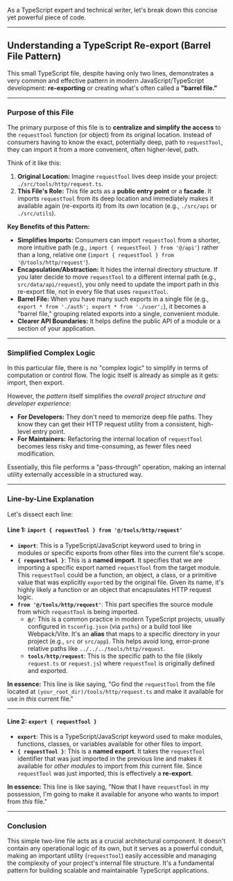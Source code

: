As a TypeScript expert and technical writer, let's break down this concise yet powerful piece of code.

---

## Understanding a TypeScript Re-export (Barrel File Pattern)

This small TypeScript file, despite having only two lines, demonstrates a very common and effective pattern in modern JavaScript/TypeScript development: **re-exporting** or creating what's often called a **"barrel file."**

---

### Purpose of this File

The primary purpose of this file is to **centralize and simplify the access** to the `requestTool` function (or object) from its original location. Instead of consumers having to know the exact, potentially deep, path to `requestTool`, they can import it from a more convenient, often higher-level, path.

Think of it like this:

1.  **Original Location:** Imagine `requestTool` lives deep inside your project: `./src/tools/http/request.ts`.
2.  **This File's Role:** This file acts as a **public entry point** or a **facade**. It imports `requestTool` from its deep location and immediately makes it available again (re-exports it) from its *own* location (e.g., `./src/api` or `./src/utils`).

**Key Benefits of this Pattern:**

*   **Simplifies Imports:** Consumers can import `requestTool` from a shorter, more intuitive path (e.g., `import { requestTool } from '@/api'`) rather than a long, relative one (`import { requestTool } from '@/tools/http/request'`).
*   **Encapsulation/Abstraction:** It hides the internal directory structure. If you later decide to move `requestTool` to a different internal path (e.g., `src/data/api/request`), you only need to update the import path in *this* re-export file, not in every file that uses `requestTool`.
*   **Barrel File:** When you have many such exports in a single file (e.g., `export * from './auth'; export * from './user';`), it becomes a "barrel file," grouping related exports into a single, convenient module.
*   **Clearer API Boundaries:** It helps define the public API of a module or a section of your application.

---

### Simplified Complex Logic

In this particular file, there is no "complex logic" to simplify in terms of computation or control flow. The logic itself is already as simple as it gets: import, then export.

However, the *pattern* itself simplifies the *overall project structure and developer experience*:

*   **For Developers:** They don't need to memorize deep file paths. They know they can get their HTTP request utility from a consistent, high-level entry point.
*   **For Maintainers:** Refactoring the internal location of `requestTool` becomes less risky and time-consuming, as fewer files need modification.

Essentially, this file performs a "pass-through" operation, making an internal utility externally accessible in a structured way.

---

### Line-by-Line Explanation

Let's dissect each line:

#### Line 1: `import { requestTool } from '@/tools/http/request'`

*   **`import`**: This is a TypeScript/JavaScript keyword used to bring in modules or specific exports from other files into the current file's scope.
*   **`{ requestTool }`**: This is a **named import**. It specifies that we are importing a specific export named `requestTool` from the target module. This `requestTool` could be a function, an object, a class, or a primitive value that was explicitly `export`ed by the original file. Given its name, it's highly likely a function or an object that encapsulates HTTP request logic.
*   **`from '@/tools/http/request'`**: This part specifies the source module from which `requestTool` is being imported.
    *   **`@/`**: This is a common practice in modern TypeScript projects, usually configured in `tsconfig.json` (via `paths`) or a build tool like Webpack/Vite. It's an **alias** that maps to a specific directory in your project (e.g., `src` or `src/app`). This helps avoid long, error-prone relative paths like `../../../tools/http/request`.
    *   **`tools/http/request`**: This is the specific path to the file (likely `request.ts` or `request.js`) where `requestTool` is originally defined and exported.

**In essence:** This line is like saying, "Go find the `requestTool` from the file located at `(your_root_dir)/tools/http/request.ts` and make it available for use in *this* current file."

---

#### Line 2: `export { requestTool }`

*   **`export`**: This is a TypeScript/JavaScript keyword used to make modules, functions, classes, or variables available for other files to import.
*   **`{ requestTool }`**: This is a **named export**. It takes the `requestTool` identifier that was just imported in the previous line and makes it available for *other modules* to import from *this* current file. Since `requestTool` was just imported, this is effectively a **re-export**.

**In essence:** This line is like saying, "Now that I have `requestTool` in my possession, I'm going to make it available for anyone who wants to import from *this* file."

---

### Conclusion

This simple two-line file acts as a crucial architectural component. It doesn't contain any operational logic of its own, but it serves as a powerful conduit, making an important utility (`requestTool`) easily accessible and managing the complexity of your project's internal file structure. It's a fundamental pattern for building scalable and maintainable TypeScript applications.
